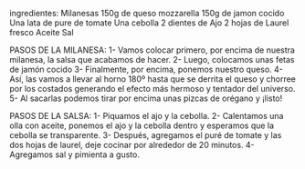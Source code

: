 ingredientes:
Milanesas
150g de queso mozzarella
150g de jamon cocido
Una lata de pure de tomate
Una cebolla
2 dientes de Ajo
2 hojas de Laurel fresco
Aceite
Sal

PASOS DE LA MILANESA:
1- Vamos colocar primero, por encima de nuestra milanesa, la salsa que acabamos de hacer.
2- Luego, colocamos unas fetas de jamón cocido
3- Finalmente, por encima, ponemos nuestro queso.
4- Así, las vamos a llevar al horno 180º hasta que se derrita el queso y chorree por los costados generando el efecto más hermoso y tentador del universo.
5- Al sacarlas podemos tirar por encima unas pizcas de orégano y ¡listo!


PASOS DE LA SALSA:
1- Piquamos el ajo y la cebolla.
2- Calentamos una olla con aceite, ponemos el ajo y la cebolla dentro y esperamos que la cebolla se transparente.
3- Después, agregamos el puré de tomate y las dos hojas de laurel, deje cocinar por alrededor de 20 minutos.
4- Agregamos sal y pimienta a gusto.


